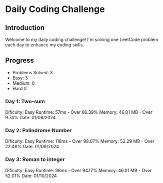 # Daily Coding Challenge

## Introduction
Welcome to my daily coding challenge! I'm solving one LeetCode problem each day to enhance my coding skills.

## Progress
- Problems Solved: 3
- Easy: 3 
- Medium: 0
- Hard 0


### Day 1: Two-sum
Dificulty: Easy
Runtime: 57ms - Over 86.39%
Memory: 46.01 MB - Over 9.74%
Date: 01/08/2024

### Day 2: Palindrome Number
Dificulty: Easy
Runtime: 118ms - Over 98.07%
Memory: 52.29 MB - Over 22.48%
Date: 01/09/2024

### Day 3: Roman to integer
Dificulty: Easy
Runtime: 98ms - Over 94.17%
Memory: 46.01 MB - Over 52.01%
Date: 01/10/2024